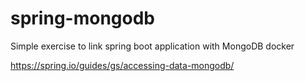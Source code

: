 # spring-mongodb
Simple exercise to link spring boot application with MongoDB docker

https://spring.io/guides/gs/accessing-data-mongodb/ 
